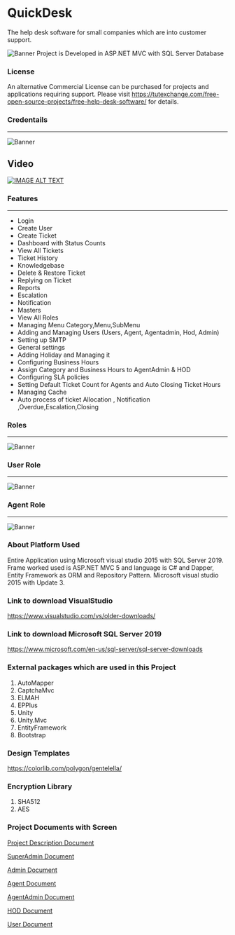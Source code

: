 # QuickDesk
The help desk software for small companies which are into customer support. 

<img src="https://github.com/saineshwar/QuickDesk/blob/master/snap/logo.png?raw=true" alt="Banner" title="Banner" style="max-width:100%;">
Project is Developed in ASP.NET MVC with SQL Server Database

### License 
An alternative Commercial License can be purchased for projects and applications requiring support. Please visit https://tutexchange.com/free-open-source-projects/free-help-desk-software/ for details.

### Credentails
***
<img src="https://github.com/saineshwar/QuickDesk/blob/master/snap/credentails.png?raw=true" alt="Banner" title="Banner" style="max-width:100%;">

## Video 
[![IMAGE ALT TEXT](https://github.com/saineshwar/QuickDesk/blob/master/newbanner.png)](https://youtu.be/rx9Lzv-4t-Y "Click to View Video")

### Features
***

* Login
* Create User
* Create Ticket
* Dashboard with Status Counts
* View All Tickets
* Ticket History
* Knowledgebase
* Delete & Restore Ticket
* Replying on Ticket 
* Reports
* Escalation
* Notification
* Masters
* View All Roles
* Managing Menu Category,Menu,SubMenu 
* Adding and Managing Users (Users, Agent, Agentadmin, Hod, Admin)
* Setting up SMTP
* General settings 
* Adding Holiday and Managing it
* Configuring Business Hours
* Assign Category and Business Hours to AgentAdmin & HOD
* Configuring SLA policies 
* Setting Default Ticket Count for Agents and Auto Closing Ticket Hours
* Managing Cache
* Auto process of ticket Allocation , Notification ,Overdue,Escalation,Closing

###  Roles
***
<img src="https://github.com/saineshwar/QuickDesk/blob/master/snap/2020-08-19_18-53-17.png?raw=true" alt="Banner" title="Banner" style="max-width:100%;">

### User Role
***

<img src="https://github.com/saineshwar/QuickDesk/blob/master/snap/2020-08-19_19-18-33.png?raw=true" alt="Banner" title="Banner" style="max-width:100%;">

### Agent Role
***

<img src="https://github.com/saineshwar/QuickDesk/blob/master/snap/2020-08-19_19-49-09.png?raw=true" alt="Banner" title="Banner" style="max-width:100%;">

### About Platform Used
Entire Application using Microsoft visual studio 2015 with SQL Server 2019. Frame worked used is ASP.NET MVC 5 and language is C# and Dapper, Entity Framework as ORM and Repository Pattern. Microsoft visual studio 2015 with Update 3.

### Link to download VisualStudio
https://www.visualstudio.com/vs/older-downloads/

### Link to download Microsoft SQL Server 2019
https://www.microsoft.com/en-us/sql-server/sql-server-downloads

### External packages which are used in this Project 
1.	AutoMapper
2.	CaptchaMvc
3.	ELMAH
4.	EPPlus
5.	Unity
6.	Unity.Mvc
7.	EntityFramework
8.	Bootstrap

### Design Templates
https://colorlib.com/polygon/gentelella/

### Encryption Library
1.	SHA512
2.	AES

### Project Documents with Screen

[Project Description Document](https://github.com/saineshwar/QuickDesk/wiki)

[SuperAdmin Document](https://github.com/saineshwar/QuickDesk/wiki/SuperAdmin)

[Admin Document](https://github.com/saineshwar/QuickDesk/wiki/Admin)

[Agent Document](https://github.com/saineshwar/QuickDesk/wiki/Agent)

[AgentAdmin Document](https://github.com/saineshwar/QuickDesk/wiki/AgentAdmin)

[HOD Document](https://github.com/saineshwar/QuickDesk/wiki/HOD)

[User Document](https://github.com/saineshwar/QuickDesk/wiki/User)
